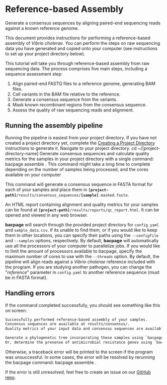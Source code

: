 # Reference-based Assembly
<card-summary>
    Generate a consensus sequences by aligning paired-end sequencing reads against a known reference genome.
</card-summary>

This document provides instructions for performing a reference-based assembly of *Vibrio cholerae*. 
You can perform the steps on raw sequencing data you have generated and copied onto your computer (see instructions to 
set up your project directory below). 

<include from="Genome-Assembly-on-the-Command-Line.md" element-id="intro-table"/>

This tutorial will take you through reference-based assembly from raw sequencing data. 
The process comprises five main steps, including a sequence assessment step:

1. Align paired-end FASTQ files to a reference genome, generating BAM files.
2. Call variants in the BAM file relative to the reference.
3. Generate a consensus sequence from the variants. 
4. Mask known recombinant regions from the consensus sequence.
5. Assess the quality of raw sequencing reads and alignment.


## Running the assembly pipeline
Running the pipeline is easiest from your project directory. 
If you have not created a project directory yet, complete the <a href="Creating-a-Project-Directory.md"> Creating a 
Project Directory</a> instructions to generate it.
<procedure type="steps">
    <step>
        Navigate to your project directory.
        <code-block lang="bash" >cd ~/[project-directory-name]</code-block>
    </step>
    <step>
        Generate consensus sequences and calculate quality metrics for the samples in your project directory with a 
        single command:
        <code-block>bacpage assemble .</code-block>
        <note>
            This command might take a long time to complete depending on the number of samples being processed, and 
            the cores available on your computer
            </note>
    </step>
</procedure>

This command will generate a consensus sequence in FASTA format for each of your samples and place them in 
<code><b>[project-path]</b>/results/consensus_sequences/<b>[sample]</b>.masked.fasta</code>. 

An HTML report containing alignment and quality metrics for your samples can be found at 
<code><b>[project-path]</b>/results/reports/qc_report.html</code>. 
It can be opened and viewed in any web browser.

<procedure title="Useful options">
    <step>
        <b>bacpage</b> will search through the provided project directory for <code>config.yaml</code> and <code>sample_data.csv</code>. 
        If its unable to find them, or if you would like to keep them in other locations, you can specify their paths 
        using the <code>--configfile</code> and <code>--samples</code> options, respectively.
    </step>
    <step>
        By default, <b>bacpage</b> will automatically use all the processors of your computer to parallelize jobs. 
        If you would like to limit the amount of processors available to bacpage, specify the maximum number of cores to
        use with the <code>--threads</code> option.
    </step>
    <step>
        By default, the pipeline will align reads against a <i>Vibrio cholerae</i> reference included with the program. 
        If you are studying another pathogen, you can change the "<i>reference</i>" parameter in 
        <code>config.yaml</code> to another reference sequence (must be in FASTA format).
    </step>
</procedure>

## Handling errors
If the command completed successfully, you should see something like this on screen:

```Bash
Successfully performed reference-based assembly of your samples.
Consensus sequences are available at results/consensus/.
Quality metrics of your input data and consensus sequences are available at results/reports/qc_report.html

Generate a phylogenetic tree incorporating these samples using `bacpage phylogeny`.
Or, determine the presense of antimicrobial resistance genes using `bacpage profile`.
```

Otherwise, a traceback error will be printed to the screen if the program was unsuccessful. 
In some cases, the error will be resolved by rerunning the bacpage command:
<code-block lang="bash" >
bacpage assemble .
</code-block>

If the error is still unresolved, feel free to create an issue on our 
<a href="https://www.github.com/CholGen/bacpage/">GitHub repo</a>.



